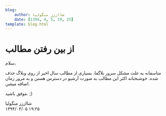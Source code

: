 ```yaml
---
blog:
    author: شااززز منگولیا
    date: [1394, 4, 5, 19, 25]
template: blog.html
---
```

# از بین رفتن مطالب

<div class="cnt">
سلام،<p></p>
<p>متاسفانه به علت مشکل سرور بلاگفا، بسیاری از مطالب سال اخیر از روی وبلاگ حذف شده. خوشبختانه اکثر این مطالب به صورت آرشیو در دسترس هستن و به مرور زمان اضافه میشن.</p>

<p>موفق باشید. ;)</p>

</div>

<div class="blog-info">
    <div class="blog-author">شااززز منگولیا</div>
    <div class="blog-date">۱۳۹۴/۰۴/۰۵ ۱۹:۲۵</div>
</div>

